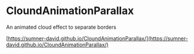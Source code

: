 # CloundAnimationParallax
An animated cloud effect to separate borders 

[https://sumner-david.github.io/CloundAnimationParallax/](https://sumner-david.github.io/CloundAnimationParallax/)

